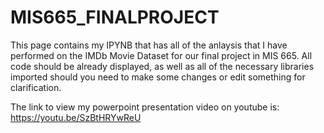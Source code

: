 # MIS665_FINALPROJECT

This page contains my IPYNB that has all of the anlaysis that I have performed on the IMDb Movie Dataset for our final project in MIS 665. All code should be already displayed, as well as all of the necessary libraries imported should you need to make some changes or edit something for clarification.

The link to view my powerpoint presentation video on youtube is: https://youtu.be/SzBtHRYwReU
